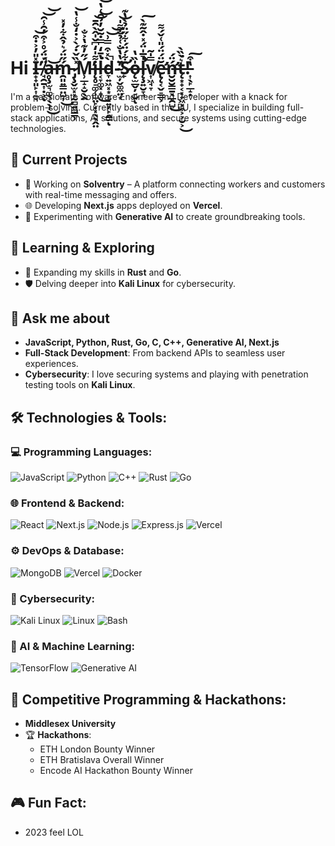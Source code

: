 # Hi I̶̟̟͈̙͎̼͉̽̎̓͐̇͒̕͝ ̸̘̯̱͎̣͕̈́̈́̊͐͒̓̑̾̑̚͝͝ͅḁ̶̧̫͉͚͉̖̖̩͜͝ḿ̵̯͈͍͇̤̺͎̋̈́͛̉̂͋̓̽͜ ̷̡̧̬̫͓͓̰̻͍̻̳̹̽̏̌̇́̀͐̇̒̐̾̔͘͝Ḿ̵̹̲̝̝̮̖̭̋̓͊̔͐̐̕̕į̵̥̠͚̜̺̤̙̣͓̖̖̭̤͌̍̒͆̌̍̂̀̑̄͝͝l̶͔̞͚͓̝̞̔̄̒̿̇̃̆̓̉̑͑̔͘͜͝͠d̵̞͍͖͓͙͎̝͍̦̙̭͇̀̽͒̿͗̚͝͝ͅ-̴̫̦̬͚̼̤͙̈̔̔̐͑̉̐͌̍̕͝S̷̛̙͋́̈́͋̋̈̉̀̔͊ǫ̶̫̲̬̦̠̮̍̏̔ͅl̵̨̧̛͍̮̞̘̍̅̍̈́̽̇̂̃͊̀͘̚͠v̸͎͖̘̞̿̍̃ĕ̵̢̨̛͔̬̠̳͕̈́̈́̎͑̌́͌ń̶̛̮̮̮̳̱̖̲̯̺̈́͜t̶̨͙̟͔͓̟͖̣͖͕͕̮͕͛̀̏̀͘͜!̵͎̖̙̲̝̣̔͒͠

I'm a passionate Software Engineer and Developer with a knack for problem-solving. Currently based in the EU, I specialize in building full-stack applications, AI solutions, and secure systems using cutting-edge technologies.

## 🔭 Current Projects
- 🚀 Working on **Solventry** – A platform connecting workers and customers with real-time messaging and offers.
- 🌐 Developing **Next.js** apps deployed on **Vercel**.
- 🤖 Experimenting with **Generative AI** to create groundbreaking tools.

## 🌱 Learning & Exploring
- 🚀 Expanding my skills in **Rust** and **Go**.
- 🛡️ Delving deeper into **Kali Linux** for cybersecurity.

## 💬 Ask me about
- **JavaScript, Python, Rust, Go, C, C++, Generative AI, Next.js**
- **Full-Stack Development**: From backend APIs to seamless user experiences.
- **Cybersecurity**: I love securing systems and playing with penetration testing tools on **Kali Linux**.

## 🛠 Technologies & Tools:
### 💻 Programming Languages:
![JavaScript](https://img.shields.io/badge/-JavaScript-black?style=flat-square&logo=javascript)
![Python](https://img.shields.io/badge/-Python-black?style=flat-square&logo=python)
![C++](https://img.shields.io/badge/-C++-black?style=flat-square&logo=cplusplus)
![Rust](https://img.shields.io/badge/-Rust-black?style=flat-square&logo=rust)
![Go](https://img.shields.io/badge/-Go-black?style=flat-square&logo=go)

### 🌐 Frontend & Backend:
![React](https://img.shields.io/badge/-React-black?style=flat-square&logo=react)
![Next.js](https://img.shields.io/badge/-Next.js-black?style=flat-square&logo=next.js)
![Node.js](https://img.shields.io/badge/-Node.js-black?style=flat-square&logo=node.js)
![Express.js](https://img.shields.io/badge/-Express.js-black?style=flat-square&logo=express)
![Vercel](https://img.shields.io/badge/-Vercel-black?style=flat-square&logo=vercel)

### ⚙️ DevOps & Database:
![MongoDB](https://img.shields.io/badge/-MongoDB-black?style=flat-square&logo=mongodb)
![Vercel](https://img.shields.io/badge/-Vercel-black?style=flat-square&logo=vercel)
![Docker](https://img.shields.io/badge/-Docker-black?style=flat-square&logo=docker)

### 🔐 Cybersecurity:
![Kali Linux](https://img.shields.io/badge/-Kali_Linux-black?style=flat-square&logo=linux)
![Linux](https://img.shields.io/badge/-Linux-black?style=flat-square&logo=linux)
![Bash](https://img.shields.io/badge/-Bash-black?style=flat-square&logo=gnu-bash)

### 🧠 AI & Machine Learning:
![TensorFlow](https://img.shields.io/badge/-TensorFlow-black?style=flat-square&logo=tensorflow)
![Generative AI](https://img.shields.io/badge/-Generative_AI-black?style=flat-square&logo=ai)

## 🎯 Competitive Programming & Hackathons:
- **Middlesex University**
- 🏆 **Hackathons**:
  - ETH London Bounty Winner
  - ETH Bratislava Overall Winner
  - Encode AI Hackathon Bounty Winner

## 🎮 Fun Fact:
- 2023 feel LOL
